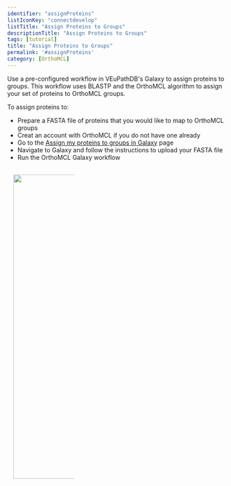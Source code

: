```yaml
---
identifier: "assignProteins"
listIconKey: "connectdevelop"
listTitle: "Assign Proteins to Groups"
descriptionTitle: "Assign Proteins to Groups"
tags: [tutorial]
title: "Assign Proteins to Groups"
permalink: '#assignProteins'
category: [OrthoMCL]
---
```

<div style="margin: auto; max-width: 51em;">
  <p>Use a pre-configured workflow in VEuPathDB's Galaxy to assign proteins to groups.  This workflow uses BLASTP and the OrthoMCL algorithm to assign your set of proteins to OrthoMCL groups. </p>
<p>To assign proteins to:
<ul>
<li>Prepare a FASTA file of proteins that you would like to map to OrthoMCL groups</li>
<li>Creat an account with OrthoMCL if you do not have one already</li>
<li>Go to the <a href="/a/app/galaxy-orientation">Assign my proteins to groups in Galaxy</a> page</li>
<li>Navigate to Galaxy and follow the instructions to upload your FASTA file</li>
<li>Run the OrthoMCL Galaxy workflow</li>
</ul>
<br>
<div style="width: 10em; margin: 0 1em;">
      <img style="width: 50em" src="{{ "/assets/images/resources_tools/ortho_assign_proteins.png" | absolute_url }}"/>
</div>




